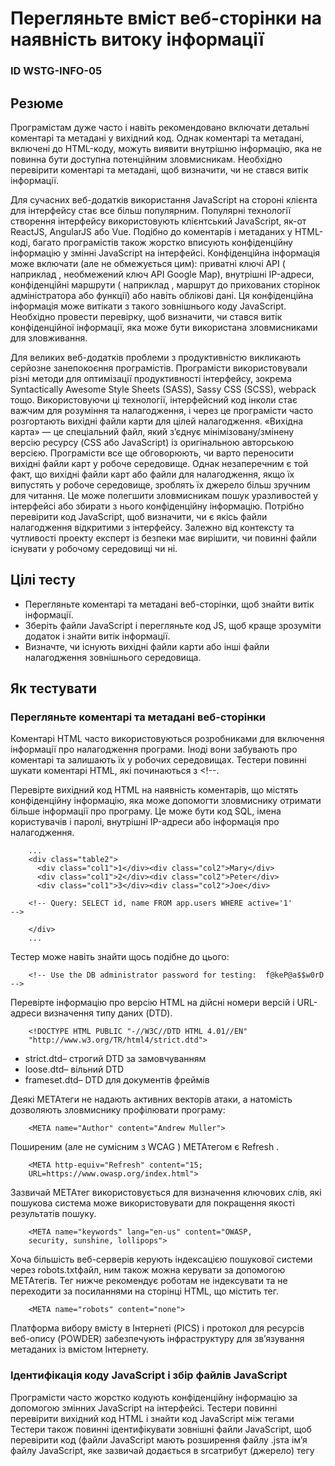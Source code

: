 # Перегляньте вміст веб-сторінки на наявність витоку інформації

### ID WSTG-INFO-05

## Резюме
Програмістам дуже часто і навіть рекомендовано включати детальні коментарі та метадані у вихідний код. Однак коментарі та метадані, включені до HTML-коду, можуть виявити внутрішню інформацію, яка не повинна бути доступна потенційним зловмисникам. Необхідно перевірити коментарі та метадані, щоб визначити, чи не стався витік інформації.
 
Для сучасних веб-додатків використання JavaScript на стороні клієнта для інтерфейсу стає все більш популярним. Популярні технології створення інтерфейсу використовують клієнтський JavaScript, як-от ReactJS, AngularJS або Vue. Подібно до коментарів і метаданих у HTML-коді, багато програмістів також жорстко вписують конфіденційну інформацію у змінні JavaScript на інтерфейсі. Конфіденційна інформація може включати (але не обмежується цим): приватні ключі API ( наприклад , необмежений ключ API Google Map), внутрішні IP-адреси, конфіденційні маршрути ( наприклад , маршрут до прихованих сторінок адміністратора або функції) або навіть облікові дані. Ця конфіденційна інформація може витікати з такого зовнішнього коду JavaScript. Необхідно провести перевірку, щоб визначити, чи стався витік конфіденційної інформації, яка може бути використана зловмисниками для зловживання.
 
Для великих веб-додатків проблеми з продуктивністю викликають серйозне занепокоєння програмістів. Програмісти використовували різні методи для оптимізації продуктивності інтерфейсу, зокрема Syntactically Awesome Style Sheets (SASS), Sassy CSS (SCSS), webpack тощо. Використовуючи ці технології, інтерфейсний код інколи стає важчим для розуміння та налагодження, і через це програмісти часто розгортають вихідні файли карти для цілей налагодження. «Вихідна карта» — це спеціальний файл, який з’єднує мінімізовану/змінену версію ресурсу (CSS або JavaScript) із оригінальною авторською версією. Програмісти все ще обговорюють, чи варто переносити вихідні файли карт у робоче середовище. Однак незаперечним є той факт, що вихідні файли карт або файли для налагодження, якщо їх випустять у робоче середовище, зроблять їх джерело більш зручним для читання. Це може полегшити зловмисникам пошук уразливостей у інтерфейсі або збирати з нього конфіденційну інформацію. Потрібно перевірити код JavaScript, щоб визначити, чи є якісь файли налагодження відкритими з інтерфейсу. Залежно від контексту та чутливості проекту експерт із безпеки має вирішити, чи повинні файли існувати у робочому середовищі чи ні.

## Цілі тесту
*	Перегляньте коментарі та метадані веб-сторінки, щоб знайти витік інформації.
*	Зберіть файли JavaScript і перегляньте код JS, щоб краще зрозуміти додаток і знайти витік інформації.
*	Визначте, чи існують вихідні файли карти або інші файли налагодження зовнішнього середовища.

## Як тестувати
### Перегляньте коментарі та метадані веб-сторінки
Коментарі HTML часто використовуються розробниками для включення інформації про налагодження програми. Іноді вони забувають про коментарі та залишають їх у робочих середовищах. Тестери повинні шукати коментарі HTML, які починаються з <!--.

Перевірте вихідний код HTML на наявність коментарів, що містять конфіденційну інформацію, яка може допомогти зловмиснику отримати більше інформації про програму. Це може бути код SQL, імена користувачів і паролі, внутрішні IP-адреси або інформація про налагодження.

		...
		<div class="table2">
		  <div class="col1">1</div><div class="col2">Mary</div>
		  <div class="col1">2</div><div class="col2">Peter</div>
		  <div class="col1">3</div><div class="col2">Joe</div>
		
		<!-- Query: SELECT id, name FROM app.users WHERE active='1' 		-->
		
		</div>
		...

Тестер може навіть знайти щось подібне до цього:

		<!-- Use the DB administrator password for testing:  f@keP@a$$w0rD -->

Перевірте інформацію про версію HTML на дійсні номери версій і URL-адреси визначення типу даних (DTD).

		<!DOCTYPE HTML PUBLIC "-//W3C//DTD HTML 4.01//EN" 
		"http://www.w3.org/TR/html4/strict.dtd">
*	strict.dtd– строгий DTD за замовчуванням
*	loose.dtd– вільний DTD
*	frameset.dtd– DTD для документів фреймів

Деякі METAтеги не надають активних векторів атаки, а натомість дозволяють зловмиснику профілювати програму:

		<META name="Author" content="Andrew Muller">

Поширеним (але не сумісним з WCAG ) METAтегом є Refresh .

		<META http-equiv="Refresh" content="15;
		URL=https://www.owasp.org/index.html">

Зазвичай METAтег використовується для визначення ключових слів, які пошукова система може використовувати для покращення якості результатів пошуку.

		<META name="keywords" lang="en-us" content="OWASP,
		security, sunshine, lollipops">

Хоча більшість веб-серверів керують індексацією пошукової системи через robots.txtфайл, ним також можна керувати за допомогою METAтегів. Тег нижче рекомендує роботам не індексувати та не переходити за посиланнями на сторінці HTML, що містить тег.

		<META name="robots" content="none">

Платформа вибору вмісту в Інтернеті (PICS) і протокол для ресурсів веб-опису (POWDER) забезпечують інфраструктуру для зв’язування метаданих із вмістом Інтернету.

### Ідентифікація коду JavaScript і збір файлів JavaScript

Програмісти часто жорстко кодують конфіденційну інформацію за допомогою змінних JavaScript на інтерфейсі. Тестери повинні перевірити вихідний код HTML і знайти код JavaScript між тегами <script>і . </script>Тестери також повинні ідентифікувати зовнішні файли JavaScript, щоб перевірити код (файли JavaScript мають розширення файлу .jsта ім’я файлу JavaScript, яке зазвичай додається в srcатрибут (джерело) тегу <script>).

Перевірте код JavaScript на наявність будь-яких витоків конфіденційної інформації, які можуть бути використані зловмисниками для подальшого зловживання або маніпулювання системою. Шукайте такі значення, як ключі API, внутрішні IP-адреси, конфіденційні маршрути або облікові дані. Наприклад:

		const myS3Credentials = {
		  accessKeyId: config('AWSS3AccessKeyID'),
		  secretAcccessKey: config('AWSS3SecretAccessKey'),
		};

Тестер може навіть знайти щось подібне до цього:

		var conString = "tcp://postgres:1234@localhost/postgres";

Коли ключ API знайдено, тестувальники можуть перевірити, чи встановлено обмеження ключа API для кожної служби чи IP-адреси, реферера HTTP, програми, SDK тощо.

Наприклад, якщо тестувальники знайшли ключ API Карт Google, вони можуть перевірити, чи цей ключ API обмежено IP-адресою чи лише API Карт Google. Якщо ключ API Google обмежено лише для API Карт Google, зловмисники все одно можуть використовувати цей ключ API для запитів до необмежених API Карт Google, і власник програми повинен заплатити за це.

		
		<script type="application/json">
		...
		{"GOOGLE_MAP_API_KEY":"AIzaSyDUEBnKgwiqMNpDplT6ozE4Z0XxuAbqDi4", "RECAPTCHA_KEY":"6LcPscEUiAAAAHOwwM3fGvIx9rsPYUq62uRhGjJ0"}
		...
		</script>

У деяких випадках тестувальники можуть знайти конфіденційні маршрути з коду JavaScript, наприклад посилання на внутрішні або приховані сторінки адміністратора.

		<script type="application/json">
		...
		"runtimeConfig":{"BASE_URL_VOUCHER_API":"https://staging-voucher.victim.net/api", 		
		"BASE_BACKOFFICE_API":"https://10.10.10.2/api","ADMIN_PAGE":"/hidden_administrator"}
		...
		</script>

### Ідентифікація вихідних файлів карти
Файли вихідної карти зазвичай завантажуються, коли відкриваються DevTools. Тестувальники також можуть знайти вихідні файли карт, додавши розширення «.map» після розширення кожного зовнішнього файлу JavaScript. Наприклад, якщо тестувальник бачить /static/js/main.chunk.jsфайл, він може перевірити вихідний файл карти, відвідавши /static/js/main.chunk.js.map.

Тестування чорної скриньки

Перевірте вихідні файли карти на наявність будь-якої конфіденційної інформації, яка може допомогти зловмиснику отримати більше інформації про програму. Наприклад:
{
  "version": 3,
  "file": "static/js/main.chunk.js",
  "sources": [
    "/home/sysadmin/cashsystem/src/actions/index.js",
    "/home/sysadmin/cashsystem/src/actions/reportAction.js",
    "/home/sysadmin/cashsystem/src/actions/cashoutAction.js",
    "/home/sysadmin/cashsystem/src/actions/userAction.js",
    "..."
  ],
  "..."
}
Коли веб-сайти завантажують вихідні файли карти, зовнішній вихідний код стає читабельним і легшим для налагодження.

## Інструменти
*	Wget
*	Функція «перегляд джерела» браузера
*	Очні яблука
*	Локон
*	Burp Suite
*	Waybackurls
*	Сканер Google Maps API

## Список літератури
*	KeyHacks

## Офіційні документи
*	HTML версії 4.01
*	XHTML
*	HTML версія 5


